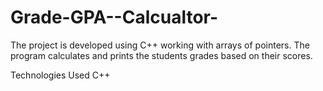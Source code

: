 # Grade-GPA--Calcualtor-

The project is developed using C++ working  with arrays of pointers. The program calculates and prints the students grades based on their scores.

Technologies Used
C++

